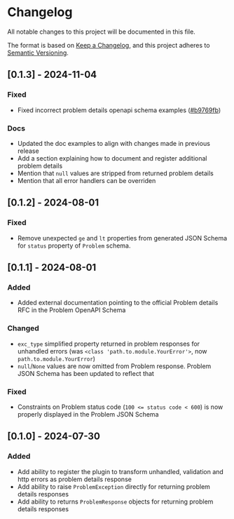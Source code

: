 # Changelog

All notable changes to this project will be documented in this file.

The format is based on [Keep a Changelog](https://keepachangelog.com/en/1.1.0/),
and this project adheres to [Semantic Versioning](https://semver.org/spec/v2.0.0.html).

## [0.1.3] - 2024-11-04

### Fixed

- Fixed incorrect problem details openapi schema examples ([#b9769fb](https://github.com/g0di/fastapi-problem-details/commit/b9769fbbfb6279e62776f93c20c27e7bf3d7062a))

### Docs

- Updated the doc examples to align with changes made in previous release
- Add a section explaining how to document and register additional problem details
- Mention that `null` values are stripped from returned problem details
- Mention that all error handlers can be overriden

## [0.1.2] - 2024-08-01

### Fixed

- Remove unexpected `ge` and `lt` properties from generated JSON Schema for `status` property of `Problem` schema.

## [0.1.1] - 2024-08-01

### Added

- Added external documentation pointing to the official Problem details RFC in the Problem OpenAPI Schema

### Changed

- `exc_type` simplified property returned in problem responses for unhandled errors (was `<class 'path.to.module.YourError'>`, now `path.to.module.YourError`)
- `null`/`None` values are now omitted from Problem response. Problem JSON Schema has been updated to reflect that

### Fixed

- Constraints on Problem status code (`100 <= status code < 600`) is now properly displayed in the Problem JSON Schema

## [0.1.0] - 2024-07-30

### Added

- Add ability to register the plugin to transform unhandled, validation and http errors as problem details response
- Add ability to raise `ProblemException` directly for returning problem details responses
- Add ability to returns `ProblemResponse` objects for returning problem details responses
